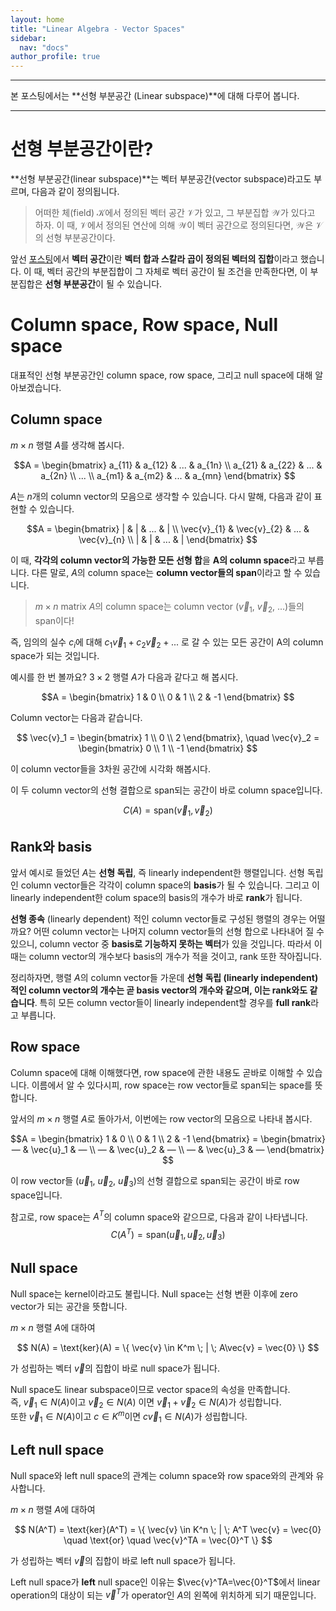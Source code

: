 ```yaml
---
layout: home
title: "Linear Algebra - Vector Spaces"
sidebar:
  nav: "docs"
author_profile: true
---
```


---

본 포스팅에서는 **선형 부분공간 (Linear subspace)**에 대해 다루어 봅니다.

***

# 선형 부분공간이란?

**선형 부분공간(linear subspace)**는 벡터 부분공간(vector subspace)라고도 부르며, 다음과 같이 정의됩니다.

> 어떠한 체(field) $\mathcal{K}$에서 정의된 벡터 공간 $\mathcal{V}$가 있고, 그 부분집합 $\mathcal{W}$가 있다고 하자. 이 때, $\mathcal{V}$에서 정의된 연산에 의해 $\mathcal{W}$이 벡터 공간으로 정의된다면, $\mathcal{W}$은 $\mathcal{V}$의 선형 부분공간이다.

앞선 [포스팅](https://youngwoong-cho.github.io/Vector_Spaces/)에서 **벡터 공간**이란 **벡터 합과 스칼라 곱이 정의된 벡터의 집합**이라고 했습니다. 이 때, 벡터 공간의 부분집합이 그 자체로 벡터 공간이 될 조건을 만족한다면, 이 부분집합은 **선형 부분공간**이 될 수 있습니다.

# Column space, Row space, Null space
대표적인 선형 부분공간인 column space, row space, 그리고 null space에 대해 알아보겠습니다.

## Column space
$m \times n$ 행렬 $A$를 생각해 봅시다.

$$A = 
\begin{bmatrix}
a_{11} & a_{12} & ... & a_{1n} \\
a_{21} & a_{22} & ... & a_{2n} \\
... \\
a_{m1} & a_{m2} & ... & a_{mn}
\end{bmatrix}
$$

$A$는 $n$개의 column vector의 모음으로 생각할 수 있습니다. 다시 말해, 다음과 같이 표현할 수 있습니다.

$$A = 
\begin{bmatrix}
| & | & ... & | \\
\vec{v}_{1} & \vec{v}_{2} & ... & \vec{v}_{n} \\
| & | & ... & |
\end{bmatrix}
$$

이 때, **각각의 column vector의 가능한 모든 선형 합**을 **A의 column space**라고 부릅니다. 다른 말로, $A$의 column space는 **column vector들의 span**이라고 할 수 있습니다.

> $m \times n$ matrix $A$의 column space는 column vector ($\vec{v}_1$, $\vec{v}_2$, ...)들의 span이다!

즉, 임의의 실수 $c_i$에 대해 $c_1 \vec{v}_1 + c_2 \vec{v}_2 + ...$ 로 갈 수 있는 모든 공간이 A의 column space가 되는 것입니다.

예시를 한 번 볼까요? $3 \times 2$ 행렬 $A$가 다음과 같다고 해 봅시다.

$$A = 
\begin{bmatrix}
1 & 0 \\
0 & 1 \\
2 & -1
\end{bmatrix}
$$

Column vector는 다음과 같습니다.

$$
\vec{v}_1 = \begin{bmatrix}
1 \\
0 \\
2
\end{bmatrix}, \quad
\vec{v}_2 = \begin{bmatrix}
0 \\
1 \\
-1
\end{bmatrix}
$$

이 column vector들을 3차원 공간에 시각화 해봅시다.

이 두 column vector의 선형 결합으로 span되는 공간이 바로 column space입니다.

$$
C(A) = \text{span}(\vec{v}_1, \vec{v}_2)
$$

## Rank와 basis
앞서 예시로 들었던 $A$는 **선형 독립**, 즉 linearly independent한 행렬입니다. 선형 독립인 column vector들은 각각이 column space의 **basis**가 될 수 있습니다. 그리고 이 linearly independent한 colum space의 basis의 개수가 바로 **rank**가 됩니다.


**선형 종속** (linearly dependent) 적인 column vector들로 구성된 행렬의 경우는 어떨까요? 어떤 column vector는 나머지 column vector들의 선형 합으로 나타내어 질 수 있으니, column vector 중 **basis로 기능하지 못하는 벡터**가 있을 것입니다. 따라서 이 때는 column vector의 개수보다 basis의 개수가 적을 것이고, rank 또한 작아집니다.

정리하자면, 행렬 $A$의 column vector들 가운데 **선형 독립 (linearly independent) 적인 column vector의 개수는 곧 basis vector의 개수와 같으며, 이는 rank와도 같습니다**. 특히 모든 column vector들이 linearly independent할 경우를 **full rank**라고 부릅니다.

## Row space
Column space에 대해 이해했다면, row space에 관한 내용도 곧바로 이해할 수 있습니다. 이름에서 알 수 있다시피, row space는 row vector들로 span되는 space를 뜻합니다.

앞서의 $m \times n$ 행렬 $A$로 돌아가서, 이번에는 row vector의 모음으로 나타내 봅시다.

$$A = 
\begin{bmatrix}
1 & 0 \\
0 & 1 \\
2 & -1
\end{bmatrix} =
\begin{bmatrix}
— & \vec{u}_1 & — \\
— & \vec{u}_2 & — \\
— & \vec{u}_3 & —
\end{bmatrix}
$$

이 row vector들 ($\vec{u}_1$, $\vec{u}_2$, $\vec{u}_3$)의 선형 결합으로 span되는 공간이 바로 row space입니다.

참고로, row space는 $A^T$의 column space와 같으므로, 다음과 같이 나타냅니다.
$$
C(A^T) = \text{span}(\vec{u}_1, \vec{u}_2, \vec{u}_3)
$$

## Null space
Null space는 kernel이라고도 불립니다. Null space는 선형 변환 이후에 zero vector가 되는 공간을 뜻합니다.

$m \times n$ 행렬 $A$에 대하여

$$
N(A) = \text{ker}(A) = \{ \vec{v} \in K^m \; | \; A\vec{v} = \vec{0} \}
$$

가 성립하는 벡터 $\vec{v}$의 집합이 바로 null space가 됩니다.

Null space도 linear subspace이므로 vector space의 속성을 만족합니다.  
즉, $\vec{v}_1 \in N(A)$이고 $\vec{v}_2 \in N(A)$ 이면 $\vec{v}_1 + \vec{v}_2 \in N(A)$가 성립합니다.  
또한 $\vec{v}_1 \in N(A)$이고 $c \in K^m$이면 $c\vec{v}_1 \in N(A)$가 성립합니다.

## Left null space
Null space와 left null space의 관계는 column space와 row space와의 관계와 유사합니다.

$m \times n$ 행렬 $A$에 대하여

$$
N(A^T) = \text{ker}(A^T) = \{ \vec{v} \in K^n \; | \; A^T \vec{v} = \vec{0} \quad \text{or} \quad \vec{v}^TA = \vec{0}^T \}
$$

가 성립하는 벡터 $\vec{v}$의 집합이 바로 left null space가 됩니다.

Left null space가 **left** null space인 이유는 $\vec{v}^TA=\vec{0}^T$에서 linear operation의 대상이 되는 $\vec{v}^T$가 operator인 $A$의 왼쪽에 위치하게 되기 때문입니다.